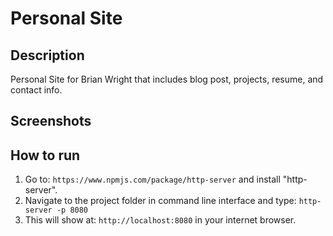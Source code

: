 # Personal Site

## Description
Personal Site for Brian Wright that includes blog post, projects, resume, and contact info.
## Screenshots

## How to run
1. Go to: `https://www.npmjs.com/package/http-server` and install "http-server".  
2. Navigate to the project folder in command line interface and type: `http-server -p 8080`  
3. This will show at: `http://localhost:8080` in your internet browser.
